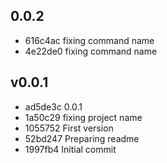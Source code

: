 
## 0.0.2
* 616c4ac fixing command name
* 4e22de0 fixing command name
## v0.0.1
* ad5de3c 0.0.1
* 1a50c29 fixing project name
* 1055752 First version
* 52bd247 Preparing readme
* 1997fb4 Initial commit
